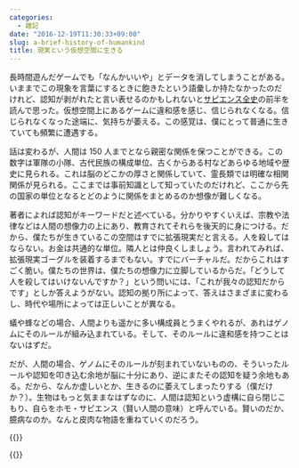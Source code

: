 ```yaml
---
categories:
  - 雑記
date: "2016-12-19T11:30:33+09:00"
slug: a-brief-history-of-humankind
title: 現実という仮想空間に生きる
---
```


長時間遊んだゲームでも「なんかいいや」とデータを消してしまうことがある。いままでこの現象を言葉にするときに飽きたという語彙しか持たなかったのだけれど、認知が剥がれたと言い表せるのかもしれないと[サピエンス全史](http://www.amazon.co.jp/exec/obidos/ASIN/430922671X/rakuishi-22/ref=nosim/)の前半を読んで思った。仮想空間上にあるゲームに違和感を感じ、信じられなくなる。信じられなくなった途端に、気持ちが萎える。この感覚は、僕にとって普通に生きていても頻繁に遭遇する。

話は変わるが、人間は 150 人までとなら親密な関係を保つことができる。この数字は軍隊の小隊、古代民族の構成単位、古くからある村などあらゆる地域や歴史に見られる。これは脳のどこかの厚さと関係していて、霊長類では明確な相関関係が見られる。ここまでは事前知識として知っていたのだけれど、ここから先の国家の単位となるとどのように関係をまとめるのか想像が難しくなる。

著者によれば認知がキーワードだと述べている。分かりやすくいえば、宗教や法律などは人間の想像力の上にあり、教育されてそれらを後天的に身につける。だから、僕たちが生きているこの空間はすでに拡張現実だと言える。人を殺してはならない。お金は共通的な単位。隣人とは仲良くしましょう。言われてみれば、拡張現実ゴーグルを装着するまでもない。すでにバーチャルだ。だからこれはすごく脆い。僕たちの世界は、僕たちの想像力に立脚しているからだ。「どうして人を殺してはいけないんですか？」という問いには、「これが我々の認知だからです」としか答えようがない。認知の拠り所によって、答えはさまざまに変わるし、時代や場所によっては正しいことが異なる。

蟻や蜂などの場合、人間よりも遥かに多い構成員とうまくやれるが、あれはゲノムにそのルールが組み込まれている。そして、そのルールに違和感を持つことはないはずだ。

だが、人間の場合、ゲノムにそのルールが刻まれていないものの、そういったルールや認知を叩き込む余地が脳に十分にあり、逆にまたその認知を疑う余地もある。だから、なんか虚しいとか、生きるのに萎えてしまったりする（僕だけか？）。生物はもっと気ままなはずなのに、人間は認知という虚構に自ら閉じこもり、自らをホモ・サピエンス（賢い人間の意味）と呼んでいる。賢いのだか、臆病なのか。なんと皮肉な物語を重ねていくのだろう。

{{<amazon id="430922671X" title="サピエンス全史(上)文明の構造と人類の幸福" src="https://images-na.ssl-images-amazon.com/images/I/51MSnnvzg7L._SL160_.jpg">}}

{{<amazon id="4309226728" title="サピエンス全史(下)文明の構造と人類の幸福" src="https://images-na.ssl-images-amazon.com/images/I/51Oiig3u-6L._SL160_.jpg">}}
